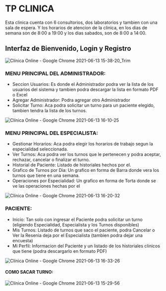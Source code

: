 # TP CLINICA

Esta clinica cuenta con 6 consultorios, dos laboratorios y tambien con una sala de espera. Y los horarios de atencion de la clinica, en los dias de semana son de 8:00 a 19:00 y los dias sabados, son de 8:00 a 14:00.

## Interfaz de Bienvenido, Login y Registro

![Clínica Online - Google Chrome 2021-06-13 15-38-20_Trim](https://user-images.githubusercontent.com/36230656/121818607-985a9f00-cc5e-11eb-82c0-9f98039696bd.gif)


### MENU PRINCIPAL DEL ADMINISTRADOR:
* Seccion Usuarios: Es donde el Administrador podra ver la lista de los usuarios del sistema y tambien podra descargar la lista en formato PDF o Excel
* Agregar Administrador: Podra agregar otro Administrador
* Solicitar Turno: Aca podra solicitar un turno para un paciente elegido, tambien tendra la lista de los turnos.

![Clínica Online - Google Chrome 2021-06-13 16-10-25](https://user-images.githubusercontent.com/36230656/121819260-78c57580-cc62-11eb-869b-b354dbc639f6.gif)

### MENU PRINCIPAL DEL ESPECIALISTA:
* Gestionar Horarios: Aca podra elegir los horarios de trabajo segun la especialidad seleccionada.
* Ver Turnos: Aca podra ver los turnos que le pertenecen y podra aceptar, rechazar, cancelar o finalizar el turno.
* Historial de Paciente: Listado de historiales hechos por el.
* Grafico de Turnos por Dia: Un grafico en forma de Barra donde vera los turnos que tiene en una semana.
* Operaciones por Especialidad: Un grafico en forma de Torta donde se ve las operaciones hechas por el

![Clínica Online - Google Chrome 2021-06-13 16-20-32](https://user-images.githubusercontent.com/36230656/121819627-88de5480-cc64-11eb-9c2a-177c37e14e2d.gif)


### PACIENTE:
* Inicio: Tan solo con ingresar el Paciente podra solicitar un turno (eligiendo Especialidad, Especialista y los Turnos disponibles)
* Mis Turnos: Listado de turnos que saco el paciente, podra Cancelar o Ver la Resenia deja por el Especialista (tambien podra dejar una encuesta)
* Mi Perfil: Informacion del Paciente y un listado de los historiales clinicos que tiene (podra descargarlo en formato PDF)

![Clínica Online - Google Chrome 2021-06-13 16-33-26](https://user-images.githubusercontent.com/36230656/121819846-baa3eb00-cc65-11eb-9234-dc4cafbfda80.gif)

#### COMO SACAR TURNO:

![Clínica Online - Google Chrome 2021-06-13 15-29-56](https://user-images.githubusercontent.com/36230656/121818295-a0194400-cc5c-11eb-9f50-de8ba0330141.gif)

